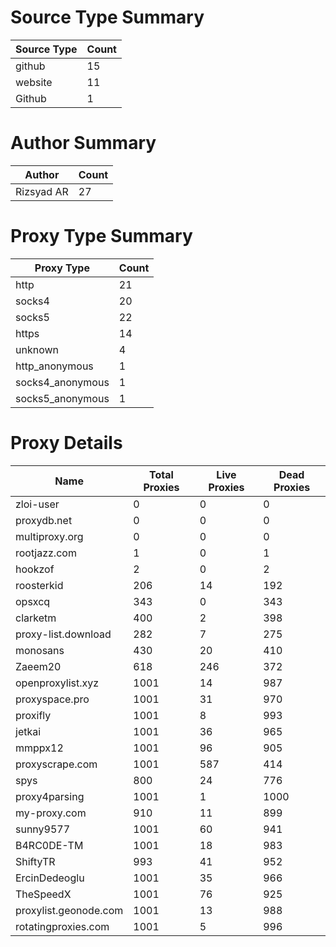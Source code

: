 # Source Type Summary

| Source Type | Count |
|-------------|-------|
| github | 15 |
| website | 11 |
| Github | 1 |


# Author Summary

| Author | Count |
|--------|-------|
| Rizsyad AR | 27 |


# Proxy Type Summary

| Proxy Type | Count |
|------------|-------|
| http | 21 |
| socks4 | 20 |
| socks5 | 22 |
| https | 14 |
| unknown | 4 |
| http_anonymous | 1 |
| socks4_anonymous | 1 |
| socks5_anonymous | 1 |


# Proxy Details

| Name | Total Proxies | Live Proxies | Dead Proxies |
|------|---------------|--------------|---------------|
| zloi-user | 0 | 0 | 0 |
| proxydb.net | 0 | 0 | 0 |
| multiproxy.org | 0 | 0 | 0 |
| rootjazz.com | 1 | 0 | 1 |
| hookzof | 2 | 0 | 2 |
| roosterkid | 206 | 14 | 192 |
| opsxcq | 343 | 0 | 343 |
| clarketm | 400 | 2 | 398 |
| proxy-list.download | 282 | 7 | 275 |
| monosans | 430 | 20 | 410 |
| Zaeem20 | 618 | 246 | 372 |
| openproxylist.xyz | 1001 | 14 | 987 |
| proxyspace.pro | 1001 | 31 | 970 |
| proxifly | 1001 | 8 | 993 |
| jetkai | 1001 | 36 | 965 |
| mmppx12 | 1001 | 96 | 905 |
| proxyscrape.com | 1001 | 587 | 414 |
| spys | 800 | 24 | 776 |
| proxy4parsing | 1001 | 1 | 1000 |
| my-proxy.com | 910 | 11 | 899 |
| sunny9577 | 1001 | 60 | 941 |
| B4RC0DE-TM | 1001 | 18 | 983 |
| ShiftyTR | 993 | 41 | 952 |
| ErcinDedeoglu | 1001 | 35 | 966 |
| TheSpeedX | 1001 | 76 | 925 |
| proxylist.geonode.com | 1001 | 13 | 988 |
| rotatingproxies.com | 1001 | 5 | 996 |

